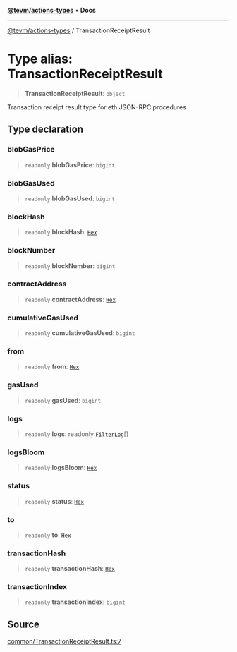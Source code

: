 [**@tevm/actions-types**](../README.md) • **Docs**

***

[@tevm/actions-types](../globals.md) / TransactionReceiptResult

# Type alias: TransactionReceiptResult

> **TransactionReceiptResult**: `object`

Transaction receipt result type for eth JSON-RPC procedures

## Type declaration

### blobGasPrice

> `readonly` **blobGasPrice**: `bigint`

### blobGasUsed

> `readonly` **blobGasUsed**: `bigint`

### blockHash

> `readonly` **blockHash**: [`Hex`](Hex.md)

### blockNumber

> `readonly` **blockNumber**: `bigint`

### contractAddress

> `readonly` **contractAddress**: [`Hex`](Hex.md)

### cumulativeGasUsed

> `readonly` **cumulativeGasUsed**: `bigint`

### from

> `readonly` **from**: [`Hex`](Hex.md)

### gasUsed

> `readonly` **gasUsed**: `bigint`

### logs

> `readonly` **logs**: readonly [`FilterLog`](FilterLog.md)[]

### logsBloom

> `readonly` **logsBloom**: [`Hex`](Hex.md)

### status

> `readonly` **status**: [`Hex`](Hex.md)

### to

> `readonly` **to**: [`Hex`](Hex.md)

### transactionHash

> `readonly` **transactionHash**: [`Hex`](Hex.md)

### transactionIndex

> `readonly` **transactionIndex**: `bigint`

## Source

[common/TransactionReceiptResult.ts:7](https://github.com/evmts/tevm-monorepo/blob/main/packages/actions-types/src/common/TransactionReceiptResult.ts#L7)
